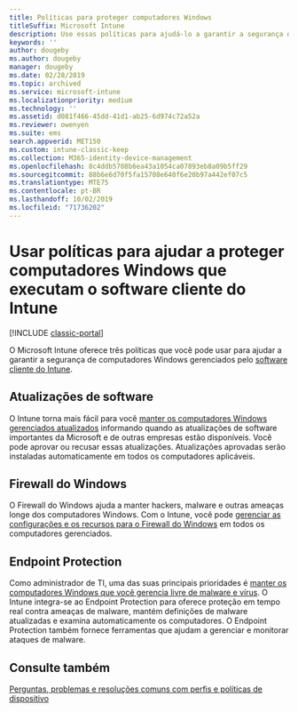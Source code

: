 ```yaml
---
title: Políticas para proteger computadores Windows
titleSuffix: Microsoft Intune
description: Use essas políticas para ajudá-lo a garantir a segurança de computadores Windows quando eles são gerenciados pelo software cliente do Intune.
keywords: ''
author: dougeby
ms.author: dougeby
manager: dougeby
ms.date: 02/28/2019
ms.topic: archived
ms.service: microsoft-intune
ms.localizationpriority: medium
ms.technology: ''
ms.assetid: d081f466-45dd-41d1-ab25-6d974c72a52a
ms.reviewer: owenyen
ms.suite: ems
search.appverid: MET150
ms.custom: intune-classic-keep
ms.collection: M365-identity-device-management
ms.openlocfilehash: 8c4ddb5708b6ea43a1054ca07893eb8a09b5ff29
ms.sourcegitcommit: 88b6e6d70f5fa15708e640f6e20b97a442ef07c5
ms.translationtype: MTE75
ms.contentlocale: pt-BR
ms.lasthandoff: 10/02/2019
ms.locfileid: "71736202"
---
```

# <a name="use-policies-to-help-protect-windows-pcs-that-run-the-intune-client-software"></a>Usar políticas para ajudar a proteger computadores Windows que executam o software cliente do Intune

[!INCLUDE [classic-portal](../../intune-classic/includes/classic-portal.md)]

O Microsoft Intune oferece três políticas que você pode usar para ajudar a garantir a segurança de computadores Windows gerenciados pelo [software cliente do Intune](../manage-windows-pcs-with-microsoft-intune.md).


## <a name="software-updates"></a>Atualizações de software

O Intune torna mais fácil para você [manter os computadores Windows gerenciados atualizados](../keep-windows-pcs-up-to-date-with-software-updates-in-microsoft-intune.md) informando quando as atualizações de software importantes da Microsoft e de outras empresas estão disponíveis. Você pode aprovar ou recusar essas atualizações. Atualizações aprovadas serão instaladas automaticamente em todos os computadores aplicáveis.

## <a name="windows-firewall"></a>Firewall do Windows

O Firewall do Windows ajuda a manter hackers, malware e outras ameaças longe dos computadores Windows. Com o Intune, você pode [gerenciar as configurações e os recursos para o Firewall do Windows](../help-protect-windows-pcs-using-windows-firewall-policies-in-microsoft-intune.md) em todos os computadores gerenciados.

## <a name="endpoint-protection"></a>Endpoint Protection

Como administrador de TI, uma das suas principais prioridades é [manter os computadores Windows que você gerencia livre de malware e vírus](../help-secure-windows-pcs-with-endpoint-protection-for-microsoft-intune.md). O Intune integra-se ao Endpoint Protection para oferece proteção em tempo real contra ameaças de malware, mantém definições de malware atualizadas e examina automaticamente os computadores. O Endpoint Protection também fornece ferramentas que ajudam a gerenciar e monitorar ataques de malware.

## <a name="see-also"></a>Consulte também

[Perguntas, problemas e resoluções comuns com perfis e políticas de dispositivo](../configuration/device-profile-troubleshoot.md)
